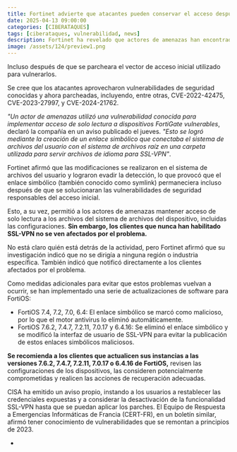```yaml
---
title: Fortinet advierte que atacantes pueden conservar el acceso después de la aplicación de parches
date: 2025-04-13 09:00:00 
categories: [CIBERATAQUES]
tags: [ciberataques, vulnerabilidad, news]
description: Fortinet ha revelado que actores de amenazas han encontrado una manera de mantener el acceso de solo lectura a dispositivos FortiGate vulnerables
image: /assets/124/preview1.png
---
```


Incluso después de que se parcheara el vector de acceso inicial utilizado para vulnerarlos.

Se cree que los atacantes aprovecharon vulnerabilidades de seguridad conocidas y ahora parcheadas, incluyendo, entre otras, CVE-2022-42475, CVE-2023-27997, y CVE-2024-21762.

*"Un actor de amenazas utilizó una vulnerabilidad conocida para implementar acceso de solo lectura a dispositivos FortiGate vulnerables*, declaró la compañía en un aviso publicado el jueves. *"Esto se logró mediante la creación de un enlace simbólico que conectaba el sistema de archivos del usuario con el sistema de archivos raíz en una carpeta utilizada para servir archivos de idioma para SSL-VPN"*.

Fortinet afirmó que las modificaciones se realizaron en el sistema de archivos del usuario y lograron evadir la detección, lo que provocó que el enlace simbólico (también conocido como symlink) permaneciera incluso después de que se solucionaran las vulnerabilidades de seguridad responsables del acceso inicial.

Esto, a su vez, permitió a los actores de amenazas mantener acceso de solo lectura a los archivos del sistema de archivos del dispositivo, incluidas las configuraciones. **Sin embargo, los clientes que nunca han habilitado SSL-VPN no se ven afectados por el problema.**

No está claro quién está detrás de la actividad, pero Fortinet afirmó que su investigación indicó que no se dirigía a ninguna región o industria específica. También indicó que notificó directamente a los clientes afectados por el problema.

Como medidas adicionales para evitar que estos problemas vuelvan a ocurrir, se han implementado una serie de actualizaciones de software para FortiOS:

- FortiOS 7.4, 7.2, 7.0, 6.4: El enlace simbólico se marcó como malicioso, por lo que el motor antivirus lo eliminó automáticamente.
- FortiOS 7.6.2, 7.4.7, 7.2.11, 7.0.17 y 6.4.16: Se eliminó el enlace simbólico y se modificó la interfaz de usuario de SSL-VPN para evitar la publicación de estos enlaces simbólicos maliciosos.

**Se recomienda a los clientes que actualicen sus instancias a las versiones 7.6.2, 7.4.7, 7.2.11, 7.0.17 o 6.4.16 de FortiOS,** revisen las configuraciones de los dispositivos, las consideren potencialmente comprometidas y realicen las acciones de recuperación adecuadas.

CISA ha emitido un aviso propio, instando a los usuarios a restablecer las credenciales expuestas y a considerar la desactivación de la funcionalidad SSL-VPN hasta que se puedan aplicar los parches. El Equipo de Respuesta a Emergencias Informáticas de Francia (CERT-FR), en un boletín similar, afirmó tener conocimiento de vulnerabilidades que se remontan a principios de 2023.

- 
